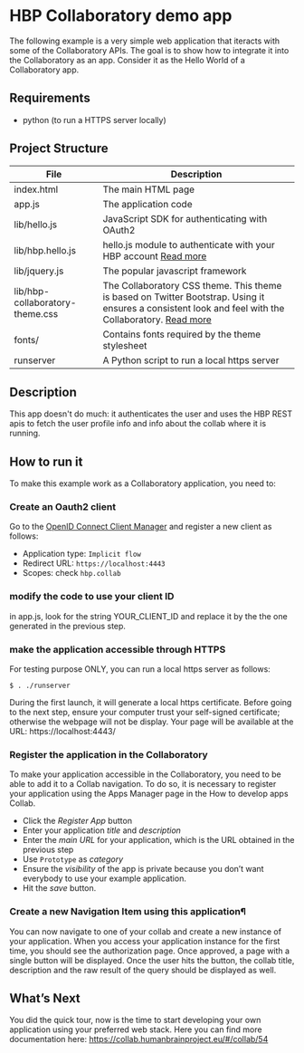 # HBP Collaboratory demo app
The following example is a very simple web application that iteracts with some of the Collaboratory APIs. The goal is to show how to integrate it into the Collaboratory as an app.
Consider it as the Hello World of a Collaboratory app.

## Requirements
* python (to run a HTTPS server locally)

## Project Structure
| File | Description |
| ---- | ----------- |
| index.html | The main HTML page |
| app.js | The application code |
| lib/hello.js | JavaScript SDK for authenticating with OAuth2 |
| lib/hbp.hello.js | hello.js module to authenticate with your HBP account [Read more](https://github.com/HumanBrainProject/hbp.hello.js)|
| lib/jquery.js | The popular javascript framework |
| lib/hbp-collaboratory-theme.css | The Collaboratory CSS theme. This theme is based on Twitter Bootstrap. Using it ensures a consistent look and feel with the Collaboratory. [Read more](https://github.com/HumanBrainProject/hbp-collaboratory-theme) |
| fonts/ | Contains fonts required by the theme stylesheet | 
| runserver | A Python script to run a local https server |

## Description
This app doesn't do much: it authenticates the user and uses the HBP REST apis to fetch the user profile info and info about the collab where it is running.

## How to run it
To make this example work as a Collaboratory application, you need to:

### Create an Oauth2 client
Go to the [OpenID Connect Client Manager](
https://collab.humanbrainproject.eu/#/collab/54/nav/1051) and register a new client as follows:
* Application type: `Implicit flow`
* Redirect URL: `https://localhost:4443`
* Scopes: check `hbp.collab`

### modify the code to use your client ID
in app.js, look for the string YOUR_CLIENT_ID and replace it by the the one generated in the previous step.

### make the application accessible through HTTPS
For testing purpose ONLY, you can run a local https server as follows:

`$ . ./runserver`

During the first launch, it will generate a local https certificate. Before going to the next step, ensure your computer trust your self-signed certificate; otherwise the webpage will not be display.
Your page will be available at the URL: https://localhost:4443/

### Register the application in the Collaboratory
To make your application accessible in the Collaboratory, you need to be able to add it to a Collab navigation. To do so, it is necessary to register your application using the Apps Manager page in the How to develop apps Collab.

* Click the _Register App_ button
* Enter your application _title_ and _description_
* Enter the _main URL_ for your application, which is the URL obtained in the previous step
* Use `Prototype` as _category_
* Ensure the _visibility_ of the app is private because you don’t want everybody to use your example application.
* Hit the _save_ button.

### Create a new Navigation Item using this application¶
You can now navigate to one of your collab and create a new instance of your application. When you access your application instance for the first time, you should see the authorization page. Once approved, a page with a single button will be displayed. Once the user hits the button, the collab title, description and the raw result of the query should be displayed as well.

## What’s Next
You did the quick tour, now is the time to start developing your own application using your preferred web stack.
Here you can find more documentation here:
https://collab.humanbrainproject.eu/#/collab/54

